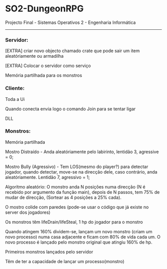 ﻿# SO2-DungeonRPG
Projecto Final - Sistemas Operativos 2 - Engenharia Informática
________________________

### Servidor:

[EXTRA] criar novo objecto chamado crate que pode sair um item aleatóriamente ou armadilha

[EXTRA] Colocar o servidor como serviço

Memória partilhada para os monstros

### Cliente:

Toda a Ui

Quando conecta envia logo o comando Join para se tentar ligar

DLL

### Monstros:

Memória partilhada

Mostro Distraído - Anda aleatóriamente pelo labirinto, lentidão 3, agressive = 0;

Mostro Bully (Agressivo) - Tem LOS(mesmo do player?) para detectar jogador, quando detectar, move-se na direcção dele, caso contrário, anda aleatóriamente. Lentidão 7, agressivo = 1;

Algoritmo aleatório: O monstro anda N posições numa direcção (N é recebido por argumento da função main), depois de N passos, tem 75% de mudar de direcção, (Sortear as 4 posições a 25% cada).

O mostro colide com paredes (pode-se usar o código que já existe no server dos jogadores)

Os monstros têm lifeDrain/lifeSteal, 1 hp do jogador para o monstro

Quando atingem 160% dividem-se, lançam um novo monstro (criam um novo processo) numa casa adjacente e ficam com 80% de vida cada um. O novo processo é lançado pelo monstro original que atingiu 160% de hp.

Primeiros monstros lançados pelo servidor

Têm de ter a capacidade de lançar um processo(monstro)



